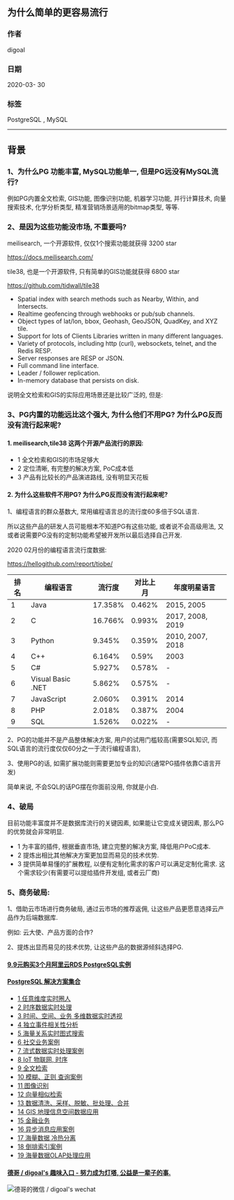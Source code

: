 ## 为什么简单的更容易流行  
  
### 作者  
digoal  
  
### 日期  
2020-03- 30 
  
### 标签  
PostgreSQL , MySQL     
  
----  
  
## 背景  
  
### 1、为什么PG 功能丰富, MySQL功能单一, 但是PG远没有MySQL流行?  
  
例如PG内置全文检索, GIS功能, 图像识别功能, 机器学习功能, 并行计算技术, 向量搜索技术, 化学分析类型, 精准营销场景适用的bitmap类型, 等等.   
  
### 2、是因为这些功能没市场, 不重要吗?  
  
meilisearch, 一个开源软件, 仅仅1个搜索功能就获得 3200 star  
  
https://docs.meilisearch.com/   
  
tile38, 也是一个开源软件, 只有简单的GIS功能就获得 6800 star   
  
https://github.com/tidwall/tile38   
  
- Spatial index with search methods such as Nearby, Within, and Intersects.  
- Realtime geofencing through webhooks or pub/sub channels.  
- Object types of lat/lon, bbox, Geohash, GeoJSON, QuadKey, and XYZ tile.  
- Support for lots of Clients Libraries written in many different languages.  
- Variety of protocols, including http (curl), websockets, telnet, and the Redis RESP.  
- Server responses are RESP or JSON.  
- Full command line interface.  
- Leader / follower replication.  
- In-memory database that persists on disk.  
  
说明全文检索和GIS的实际应用场景还是比较广泛的, 但是:   
  
### 3、PG内置的功能远比这个强大, 为什么他们不用PG? 为什么PG反而没有流行起来呢?  
  
#### 1. meilisearch,tile38 这两个开源产品流行的原因:    
  
- 1 全文检索和GIS的市场足够大  
- 2 定位清晰, 有完整的解决方案, PoC成本低  
- 3 产品有比较长的产品演进路线, 没有明显天花板  
  
#### 2. 为什么这些软件不用PG? 为什么PG反而没有流行起来呢?   
  
1、编程语言的群众基数大, 常用编程语言总的流行度60多倍于SQL语言.   
  
所以这些产品的研发人员可能根本不知道PG有这些功能, 或者说不会高级用法, 又或者说需要PG没有的定制功能希望被开发所以最后选择自己开发.   
  
2020 02月份的编程语言流行度数据:   
  
https://hellogithub.com/report/tiobe/  
  
排名 | 编程语言 | 流行度 | 对比上月 | 年度明星语言  
---|---|---|---|---  
1 | 	Java | 	17.358%	 |  0.462%	 | 2015, 2005  
2 | 	C | 	16.766%	 |  0.993%	 | 2017, 2008, 2019  
3 | 	Python | 	9.345%	 |  0.359%	 | 2010, 2007, 2018  
4 | 	C++ | 	6.164%	 |  0.59%	 | 2003  
5 | 	C# | 	5.927%	 |  0.578%	 | -  
6 | 	Visual Basic .NET | 	5.862%	 |  0.575%	 | -  
7 | 	JavaScript | 	2.060%	 |  0.391% | 	2014  
8 | 	PHP | 	2.018%	 |  0.387%	 | 2004  
9 | 	SQL | 	1.526%	 |  0.022% | -  
  
2、PG的功能并不是产品整体解决方案, 用户的试用门槛较高(需要SQL知识, 而SQL语言的流行度仅仅60分之一于流行编程语言),   
  
3、使用PG的话, 如需扩展功能则需要更加专业的知识(通常PG插件依靠C语言开发)   
  
简单来说, 不会SQL的话PG摆在你面前没用, 你就是小白.   
  
### 4、破局  
目前功能丰富度并不是数据库流行的关键因素, 如果能让它变成关键因素, 那么PG的优势就会非常明显.  
  
- 1 为丰富的插件, 根据垂直市场, 建立完整的解决方案, 降低用户PoC成本.   
- 2 提炼出相比其他解决方案更加显而易见的技术优势.  
- 3 提供简单易懂的扩展教程, 以便有定制化需求的客户可以满足定制化需求. 这个需求较少(有需要可以提给插件开发组, 或者云厂商)  
  
### 5、商务破局:  
  
1、借助云市场进行商务破局, 通过云市场的推荐返佣, 让这些产品更愿意选择云产品作为后端数据库.   
  
例如: 云大使、产品方面的合作?  
  
2、提炼出显而易见的技术优势, 让这些产品的数据源倾斜选择PG.   
  
    
  
  
  
  
  
  
  
  
  
  
  
  
  
  
  
  
  
  
  
  
  
  
  
  
  
#### [9.9元购买3个月阿里云RDS PostgreSQL实例](https://www.aliyun.com/database/postgresqlactivity "57258f76c37864c6e6d23383d05714ea")
  
  
#### [PostgreSQL 解决方案集合](https://yq.aliyun.com/topic/118 "40cff096e9ed7122c512b35d8561d9c8")
- [1 任意维度实时圈人](https://yq.aliyun.com/topic/118 "40cff096e9ed7122c512b35d8561d9c8")
- [2 时序数据实时处理](https://yq.aliyun.com/topic/118 "40cff096e9ed7122c512b35d8561d9c8")
- [3 时间、空间、业务 多维数据实时透视](https://yq.aliyun.com/topic/118 "40cff096e9ed7122c512b35d8561d9c8")
- [4 独立事件相关性分析](https://yq.aliyun.com/topic/118 "40cff096e9ed7122c512b35d8561d9c8")
- [5 海量关系实时图式搜索](https://yq.aliyun.com/topic/118 "40cff096e9ed7122c512b35d8561d9c8")
- [6 社交业务案例](https://yq.aliyun.com/topic/118 "40cff096e9ed7122c512b35d8561d9c8")
- [7 流式数据实时处理案例](https://yq.aliyun.com/topic/118 "40cff096e9ed7122c512b35d8561d9c8")
- [8 IoT 物联网, 时序](https://yq.aliyun.com/topic/118 "40cff096e9ed7122c512b35d8561d9c8")
- [9 全文检索](https://yq.aliyun.com/topic/118 "40cff096e9ed7122c512b35d8561d9c8")
- [10 模糊、正则 查询案例](https://yq.aliyun.com/topic/118 "40cff096e9ed7122c512b35d8561d9c8")
- [11 图像识别](https://yq.aliyun.com/topic/118 "40cff096e9ed7122c512b35d8561d9c8")
- [12 向量相似检索](https://yq.aliyun.com/topic/118 "40cff096e9ed7122c512b35d8561d9c8")
- [13 数据清洗、采样、脱敏、批处理、合并](https://yq.aliyun.com/topic/118 "40cff096e9ed7122c512b35d8561d9c8")
- [14 GIS 地理信息空间数据应用](https://yq.aliyun.com/topic/118 "40cff096e9ed7122c512b35d8561d9c8")
- [15 金融业务](https://yq.aliyun.com/topic/118 "40cff096e9ed7122c512b35d8561d9c8")
- [16 异步消息应用案例](https://yq.aliyun.com/topic/118 "40cff096e9ed7122c512b35d8561d9c8")
- [17 海量数据 冷热分离](https://yq.aliyun.com/topic/118 "40cff096e9ed7122c512b35d8561d9c8")
- [18 倒排索引案例](https://yq.aliyun.com/topic/118 "40cff096e9ed7122c512b35d8561d9c8")
- [19 海量数据OLAP处理应用](https://yq.aliyun.com/topic/118 "40cff096e9ed7122c512b35d8561d9c8")
  
  
#### [德哥 / digoal's 趣味入口 - 努力成为灯塔, 公益是一辈子的事.](https://github.com/digoal/blog/blob/master/README.md "22709685feb7cab07d30f30387f0a9ae")
  
  
![德哥的微信 / digoal's wechat](../pic/digoal_weixin.jpg "f7ad92eeba24523fd47a6e1a0e691b59")
  
